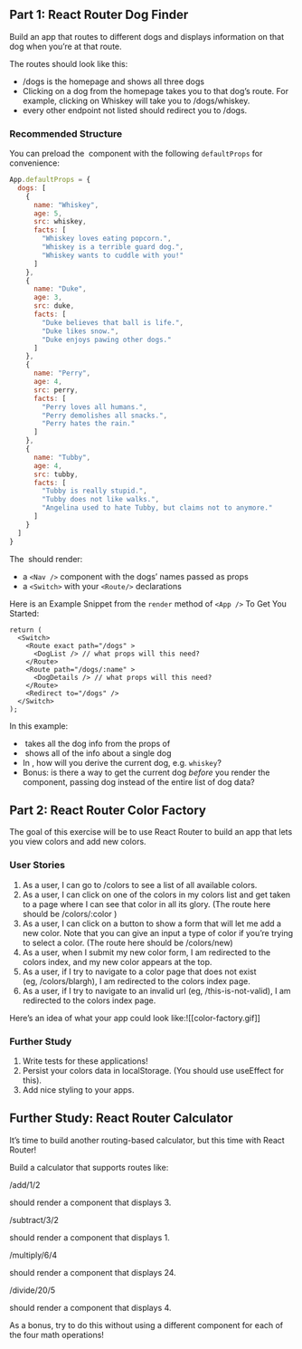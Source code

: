 ## Part 1: React Router Dog Finder

Build an app that routes to different dogs and displays information on that dog when you’re at that route.

The routes should look like this:

-   /dogs is the homepage and shows all three dogs
-   Clicking on a dog from the homepage takes you to that dog’s route. For example, clicking on Whiskey will take you to /dogs/whiskey.
-   every other endpoint not listed should redirect you to /dogs.

### Recommended Structure

You can preload the <App /> component with the following `defaultProps` for convenience:
```javascript
App.defaultProps = {
  dogs: [
    {
      name: "Whiskey",
      age: 5,
      src: whiskey,
      facts: [
        "Whiskey loves eating popcorn.",
        "Whiskey is a terrible guard dog.",
        "Whiskey wants to cuddle with you!"
      ]
    },
    {
      name: "Duke",
      age: 3,
      src: duke,
      facts: [
        "Duke believes that ball is life.",
        "Duke likes snow.",
        "Duke enjoys pawing other dogs."
      ]
    },
    {
      name: "Perry",
      age: 4,
      src: perry,
      facts: [
        "Perry loves all humans.",
        "Perry demolishes all snacks.",
        "Perry hates the rain."
      ]
    },
    {
      name: "Tubby",
      age: 4,
      src: tubby,
      facts: [
        "Tubby is really stupid.",
        "Tubby does not like walks.",
        "Angelina used to hate Tubby, but claims not to anymore."
      ]
    }
  ]
}
```

The <App /> should render:

-   a `<Nav />` component with the dogs’ names passed as props
-   a `<Switch>` with your `<Route/>` declarations

Here is an Example Snippet from the `render` method of `<App />` To Get You Started:

```
return (
  <Switch>
    <Route exact path="/dogs" >
      <DogList /> // what props will this need?
    </Route>
    <Route path="/dogs/:name" >
      <DogDetails /> // what props will this need?
    </Route>
    <Redirect to="/dogs" />
  </Switch>
);
```

In this example:

-   <DogList /> takes all the dog info from the props of <App />
-   <DogDetails /> shows all of the info about a single dog
-   In <DogDetails />, how will you derive the current dog, e.g. `whiskey`?
-   Bonus: is there a way to get the current dog _before_ you render the component, passing dog instead of the entire list of dog data?

## Part 2: React Router Color Factory

The goal of this exercise will be to use React Router to build an app that lets you view colors and add new colors.

### User Stories

1.  As a user, I can go to /colors to see a list of all available colors.
2.  As a user, I can click on one of the colors in my colors list and get taken to a page where I can see that color in all its glory.
    (The route here should be /colors/:color )
3.  As a user, I can click on a button to show a form that will let me add a new color.
    Note that you can give an input a type of color if you’re trying to select a color. (The route here should be /colors/new)
4.  As a user, when I submit my new color form, I am redirected to the colors index, and my new color appears at the top.
5.  As a user, if I try to navigate to a color page that does not exist (eg, /colors/blargh), I am redirected to the colors index page.
6.  As a user, if I try to navigate to an invalid url (eg, /this-is-not-valid), I am redirected to the colors index page.

Here’s an idea of what your app could look like:![[color-factory.gif]]

### Further Study

1.  Write tests for these applications!
2.  Persist your colors data in localStorage. (You should use useEffect for this).
3.  Add nice styling to your apps.

## Further Study: React Router Calculator

It’s time to build another routing-based calculator, but this time with React Router!

Build a calculator that supports routes like:

/add/1/2

should render a component that displays 3.

/subtract/3/2

should render a component that displays 1.

/multiply/6/4

should render a component that displays 24.

/divide/20/5

should render a component that displays 4.

As a bonus, try to do this without using a different component for each of the four math operations!